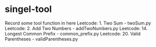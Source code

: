 # singel-tool
Record some tool function in here
Leetcode: 1. Two Sum - twoSum.py
Leetcode: 2. Add Two Numbers - addTwoNumbers.py
Leetcode: 14. Longest Common Prefix - common_prefix.py
Leetcode: 20. Valid Parentheses - validParentheses.py
